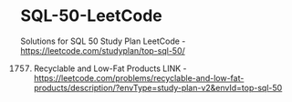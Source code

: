 # SQL-50-LeetCode
Solutions for SQL 50 Study Plan LeetCode -<br>
https://leetcode.com/studyplan/top-sql-50/

1757. Recyclable and Low-Fat Products
LINK - https://leetcode.com/problems/recyclable-and-low-fat-products/description/?envType=study-plan-v2&envId=top-sql-50
